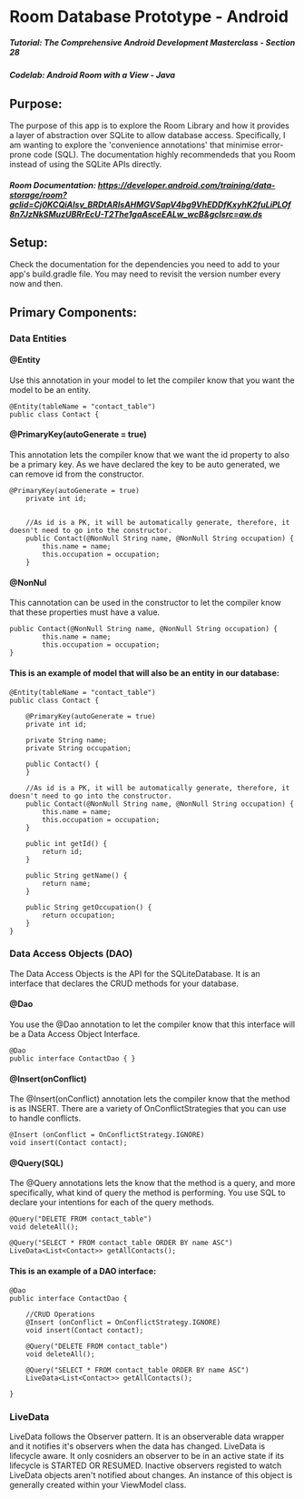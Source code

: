 # Room Database Prototype - Android
##### Tutorial: The Comprehensive Android Development Masterclass - Section 28
##### Codelab: Android Room with a View - Java

## Purpose: 
The purpose of this app is to explore the Room Library and how it provides a layer of abstraction over SQLite to allow database access. Specifically, I am wanting to explore the 'convenience annotations' that minimise error-prone code (SQL). The documentation highly recommendeds that you Room instead of using the SQLite APIs directly. 

##### Room Documentation: https://developer.android.com/training/data-storage/room?gclid=Cj0KCQiAlsv_BRDtARIsAHMGVSapV4bg9VhEDDfKxyhK2fuLiPLOf8n7JzNkSMuzUBRrEcU-T2The1gaAsceEALw_wcB&gclsrc=aw.ds

## Setup:
Check the documentation for the dependencies you need to add to your app's build.gradle file. You may need to revisit the version number every now and then.


## Primary Components:

### Data Entities
#### @Entity
Use this annotation in your model to let the compiler know that you want the model to be an entity.

```
@Entity(tableName = "contact_table")
public class Contact {
```

#### @PrimaryKey(autoGenerate = true)
This annotation lets the compiler know that we want the id property to also be a primary key. As we have declared the key to be auto generated, we can remove id from the constructor.

```
@PrimaryKey(autoGenerate = true)
    private int id;
    
    
    //As id is a PK, it will be automatically generate, therefore, it doesn't need to go into the constructor.
    public Contact(@NonNull String name, @NonNull String occupation) {
        this.name = name;
        this.occupation = occupation;
    }
```

#### @NonNul 
This cannotation can be used in the constructor to let the compiler know that these properties must have a value.

```
public Contact(@NonNull String name, @NonNull String occupation) {
        this.name = name;
        this.occupation = occupation;
}
```


#### This is an example of model that will also be an entity in our database:
```
@Entity(tableName = "contact_table")
public class Contact {

    @PrimaryKey(autoGenerate = true)
    private int id;

    private String name;
    private String occupation;

    public Contact() {
    }

    //As id is a PK, it will be automatically generate, therefore, it doesn't need to go into the constructor.
    public Contact(@NonNull String name, @NonNull String occupation) {
        this.name = name;
        this.occupation = occupation;
    }

    public int getId() {
        return id;
    }

    public String getName() {
        return name;
    }

    public String getOccupation() {
        return occupation;
    }
}
```

### Data Access Objects (DAO)
The Data Access Objects is the API for the SQLiteDatabase. It is an interface that declares the CRUD methods for your database. 

#### @Dao
You use the @Dao annotation to let the compiler know that this interface will be a Data Access Object Interface.

```
@Dao
public interface ContactDao { }
```

#### @Insert(onConflict)
The @Insert(onConflict) annotation lets the compiler know that the method is as INSERT. There are a variety of OnConflictStrategies that you can use to handle conflicts.

```
@Insert (onConflict = OnConflictStrategy.IGNORE)
void insert(Contact contact);
````

#### @Query(SQL)
The @Query annotations lets the know that the method is a query, and more specifically, what kind of query the method is performing. You use SQL to declare your intentions for each of the query methods. 
```
@Query("DELETE FROM contact_table")
void deleteAll();

@Query("SELECT * FROM contact_table ORDER BY name ASC")
LiveData<List<Contact>> getAllContacts();
```

#### This is an example of a DAO interface:
```
@Dao
public interface ContactDao {

    //CRUD Operations
    @Insert (onConflict = OnConflictStrategy.IGNORE)
    void insert(Contact contact);

    @Query("DELETE FROM contact_table")
    void deleteAll();

    @Query("SELECT * FROM contact_table ORDER BY name ASC")
    LiveData<List<Contact>> getAllContacts();

}
```

### LiveData
LiveData follows the Observer pattern. It is an observerable data wrapper and it notifies it's observers when the data has changed. LiveData is lifecycle aware. It only cosniders an observer to be in an active state if its lifecycle is STARTED OR RESUMED. Inactive observers registed to watch LiveData objects aren't notified about changes. An instance of this object is generally created within your ViewModel class.
